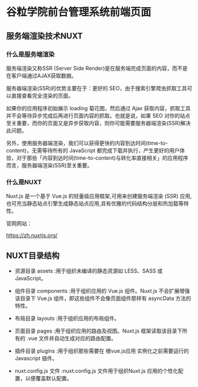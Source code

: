 # 谷粒学院前台管理系统前端页面
## 服务端渲染技术NUXT
### 什么是服务端渲染
服务端渲染又称SSR (Server Side Render)是在服务端完成页面的内容，而不是在客户端通过AJAX获取数据。

服务器端渲染(SSR)的优势主要在于：更好的 SEO，由于搜索引擎爬虫抓取工具可以直接查看完全渲染的页面。

如果你的应用程序初始展示 loading 菊花图，然后通过 Ajax 获取内容，抓取工具并不会等待异步完成后再进行页面内容的抓取。也就是说，如果 SEO 对你的站点至关重要，而你的页面又是异步获取内容，则你可能需要服务器端渲染(SSR)解决此问题。

另外，使用服务器端渲染，我们可以获得更快的内容到达时间(time-to-content)，无需等待所有的 JavaScript 都完成下载并执行，产生更好的用户体验，对于那些「内容到达时间(time-to-content)与转化率直接相关」的应用程序而言，服务器端渲染(SSR)至关重要。

### 什么是NUXT
Nuxt.js 是一个基于 Vue.js 的轻量级应用框架,可用来创建服务端渲染 (SSR) 应用,也可充当静态站点引擎生成静态站点应用,具有优雅的代码结构分层和热加载等特性。

官网网站：

https://zh.nuxtjs.org/
## NUXT目录结构
- 资源目录 assets :用于组织未编译的静态资源如 LESS、SASS 或 JavaScript。


- 组件目录 components :用于组织应用的 Vue.js 组件。Nuxt.js 不会扩展增强该目录下 Vue.js 组件，即这些组件不会像页面组件那样有 asyncData 方法的特性。


- 布局目录 layouts :用于组织应用的布局组件。


- 页面目录 pages :用于组织应用的路由及视图。Nuxt.js 框架读取该目录下所有的 .vue 文件并自动生成对应的路由配置。


- 插件目录 plugins :用于组织那些需要在 根vue.js应用 实例化之前需要运行的 Javascript 插件。


- nuxt.config.js 文件 :nuxt.config.js 文件用于组织Nuxt.js 应用的个性化配置，以便覆盖默认配置。
